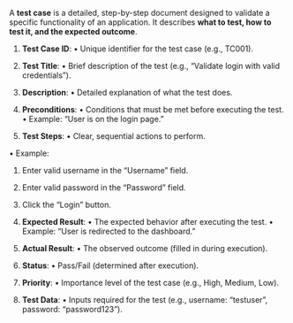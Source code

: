 A **test case** is a detailed, step-by-step document designed to validate a specific functionality of an application. It describes **what to test, how to test it, and the expected outcome**.

1. **Test Case ID**:
• Unique identifier for the test case (e.g., TC001).

2. **Test Title**:
• Brief description of the test (e.g., “Validate login with valid credentials”).

3. **Description**:
• Detailed explanation of what the test does.

4. **Preconditions**:
• Conditions that must be met before executing the test.
• Example: “User is on the login page.”

5. **Test Steps**:
• Clear, sequential actions to perform.

• Example:
1. Enter valid username in the “Username” field.
2. Enter valid password in the “Password” field.
3. Click the “Login” button.

6. **Expected Result**:
• The expected behavior after executing the test.
• Example: “User is redirected to the dashboard.”

7. **Actual Result**:
• The observed outcome (filled in during execution).

8. **Status**:
• Pass/Fail (determined after execution).

9. **Priority**:
• Importance level of the test case (e.g., High, Medium, Low).

10. **Test Data**:
• Inputs required for the test (e.g., username: “testuser”, password: “password123”).